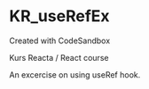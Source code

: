 # KR_useRefEx
Created with CodeSandbox

Kurs Reacta / React course

An excercise on using useRef hook.
